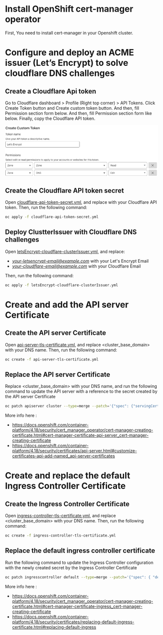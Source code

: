# Install OpenShift cert-manager operator

First, You need to install cert-manager in your Openshift cluster.

# Configure and deploy an ACME issuer (Let’s Encrypt) to solve cloudflare DNS challenges

## Create a Cloudflare Api token

Go to Cloudflare dashboard > Profile (Right top corner) > API Tokens. Click Create Token button and Create custom token button. And then, fill Permission section form below. And then, fill Permission section form like below. Finally, copy the Cloudflare API token.

![cloudflare-api-token-permission](img/cloudflare-api-token-permission.png)

## Create the Cloudflare API token secret

Open [cloudflare-api-token-secret.yml](cloudflare-api-token-secret.yml), and replace  <Cloudflare API token> with your Cloudflare API token.
Then, run the following command:

```sh
oc apply -f cloudflare-api-token-secret.yml
```

## Deploy ClustterIssuer with Cloudflare DNS challenges

Open [letsEncrypt-cloudflare-clusterIssuer.yml](letsEncrypt-cloudflare-clusterIssuer.yml), and replace:

- *your-letsencrypt-email@example.com* with your Let's Encrypt Email
- *your-cloudflare-email@example.com* with your Cloudflare Email

Then, run the following command:

```sh
oc apply -f letsEncrypt-cloudflare-clusterIssuer.yml
```

# Create and add the API server Certificate

## Create the API server Certificate

Open [api-server-tls-certificate.yml](api-server-tls-certificate.yml), and replace <cluster_base_domain> with your DNS name.
Then, run the following command:

```sh
oc create -f api-server-tls-certificate.yml
```

## Replace the API server Certificate

Replace <cluster_base_domain> with your DNS name, and run the following command to update the API server with a reference to the secret created by the API server Certificate

```sh
oc patch apiserver cluster --type=merge --patch='{"spec": {"servingCerts": {"namedCertificates": [{"names": [" 'api.<cluster_base_domain>' "], "servingCertificate": {"name": "api-server-certs"}}]}}}'
```

More info here :

- https://docs.openshift.com/container-platform/4.18/security/cert_manager_operator/cert-manager-creating-certificate.html#cert-manager-certificate-api-server_cert-manager-creating-certificate
- https://docs.openshift.com/container-platform/4.18/security/certificates/api-server.html#customize-certificates-api-add-named_api-server-certificates

# Create and replace the default Ingress Controller Certificate

## Create the Ingress Controller Certificate

Open [ingress-controller-tls-certificate.yml](ingress-controller-tls-certificate.yml), and replace <cluster_base_domain> with your DNS name.
Then, run the following command:

```sh
oc create -f ingress-controller-tls-certificate.yml
```

## Replace the default ingress controller certificate

Run the following command to update the Ingress Controller configuration with the newly created secret by the Ingress Controller Certificate

```sh
oc patch ingresscontroller default --type=merge --patch='{"spec": { "defaultCertificate": { "name": "ingress-controller-certs" }}}' -n openshift-ingress-operator
```

More info here :

- https://docs.openshift.com/container-platform/4.18/security/cert_manager_operator/cert-manager-creating-certificate.html#cert-manager-certificate-ingress_cert-manager-creating-certificate
- https://docs.openshift.com/container-platform/4.18/security/certificates/replacing-default-ingress-certificate.html#replacing-default-ingress

